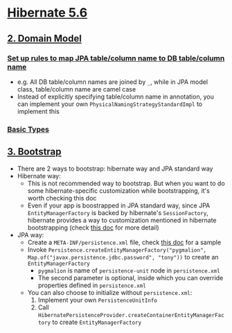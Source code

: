 # [Hibernate 5.6](https://docs.jboss.org/hibernate/orm/5.6/userguide/html_single/Hibernate_User_Guide.html)

## [2. Domain Model](https://docs.jboss.org/hibernate/orm/5.6/userguide/html_single/Hibernate_User_Guide.html#domain-model)

### [Set up rules to map JPA table/column name to DB table/column name](https://docs.jboss.org/hibernate/orm/5.6/userguide/html_single/Hibernate_User_Guide.html#PhysicalNamingStrategy)

- e.g. All DB table/column names are joined by `_`, while in JPA model class, table/column name are camel case
- Instead of explicitly specifying table/column name in annotation, you can implement your own `PhysicalNamingStrategyStandardImpl` to implement this

### [Basic Types](https://docs.jboss.org/hibernate/orm/5.6/userguide/html_single/Hibernate_User_Guide.html#basic)

## [3. Bootstrap](https://docs.jboss.org/hibernate/orm/5.6/userguide/html_single/Hibernate_User_Guide.html#bootstrap)

- There are 2 ways to bootstrap: hibernate way and JPA standard way
- Hibernate way:
  - This is not recommended way to bootstrap. But when you want to do some hibernate-specific customization while bootstrapping, it's worth checking this doc
  - Even if your app is boostrapped in JPA standard way, since JPA `EntityManagerFactory` is backed by hibernate's `SessionFactory`, hibernate provides a way to customization mentioned in hibernate bootstrapping (check [this doc](https://docs.jboss.org/hibernate/orm/5.6/userguide/html_single/Hibernate_User_Guide.html#bootstrap-jpa-metadata) for more detail)
- JPA way:
  - Create a `META-INF/persistence.xml` file, check [this doc](https://docs.jboss.org/hibernate/orm/5.6/userguide/html_single/Hibernate_User_Guide.html#bootstrap-jpa-compliant) for a sample
  - Invoke `Persistence.createEntityManagerFactory("pygmalion", Map.of("javax.persistence.jdbc.password", "tony"))` to create an `EntityManagerFactory`
    - `pygmalion` is name of `persistence-unit` node in `persistence.xml`
    - The second parameter is optional, inside which you can override properties defined in `persistence.xml`
  - You can also choose to initialize without `persistence.xml`:
    1. Implement your own `PersistenceUnitInfo`
    2. Call `HibernatePersistenceProvider.createContainerEntityManagerFactory` to create `EntityManagerFactory`